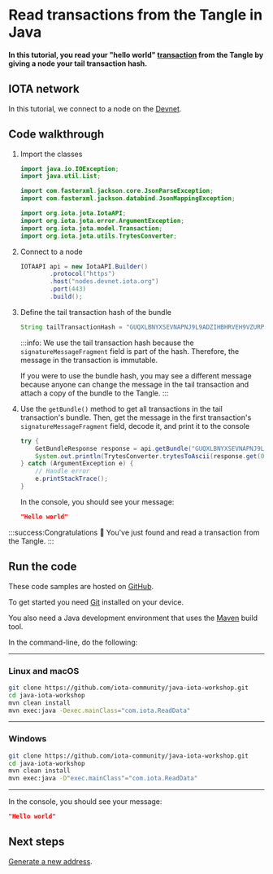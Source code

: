 # Read transactions from the Tangle in Java

**In this tutorial, you read your "hello world" [transaction](root://getting-started/1.0/understanding-iota/transactions.md) from the Tangle by giving a node your tail transaction hash.**

## IOTA network

In this tutorial, we connect to a node on the [Devnet](root://getting-started/1.0/networks/overview.md).

## Code walkthrough

1. Import the classes

    ```java
    import java.io.IOException;
    import java.util.List;

    import com.fasterxml.jackson.core.JsonParseException;
    import com.fasterxml.jackson.databind.JsonMappingException;

    import org.iota.jota.IotaAPI;
    import org.iota.jota.error.ArgumentException;
    import org.iota.jota.model.Transaction;
    import org.iota.jota.utils.TrytesConverter;
    ```
2. Connect to a node

    ```java
   IOTAAPI api = new IotaAPI.Builder()
            .protocol("https")
            .host("nodes.devnet.iota.org")
            .port(443)
            .build();
    ```

3. Define the tail transaction hash of the bundle 

    ```java
    String tailTransactionHash = "GUQXLBNYXSEVNAPNJ9L9ADZIHBHRVEH9VZURPUHGQEVAFCWIDKQWTKYPOFALYZNOWGRJQURNQBGFGQDM9";
    ```

    :::info:
    We use the tail transaction hash because the `signatureMessageFragment` field is part of the hash. Therefore, the message in the transaction is immutable.

    If you were to use the bundle hash, you may see a different message because anyone can change the message in the tail transaction and attach a copy of the bundle to the Tangle.
    :::

4. Use the `getBundle()` method to get all transactions in the tail transaction's bundle. Then, get the message in the first transaction's `signatureMessageFragment` field, decode it, and print it to the console

    ```java
    try { 
        GetBundleResponse response = api.getBundle("GUQXLBNYXSEVNAPNJ9L9ADZIHBHRVEH9VZURPUHGQEVAFCWIDKQWTKYPOFALYZNOWGRJQURNQBGFGQDM9");
        System.out.println(TrytesConverter.trytesToAscii(response.get(0).getSignatureFragments().substring(0,2186)));
    } catch (ArgumentException e) { 
        // Handle error
        e.printStackTrace(); 
    }
    ```

    In the console, you should see your message:

    ```json
    "Hello world"
    ```

:::success:Congratulations :tada:
You've just found and read a transaction from the Tangle.
:::

## Run the code

These code samples are hosted on [GitHub](https://github.com/iota-community/java-iota-workshop).

To get started you need [Git](https://git-scm.com/book/en/v2/Getting-Started-Installing-Git) installed on your device.

You also need a Java development environment that uses the [Maven](https://maven.apache.org/download.cgi) build tool.

In the command-line, do the following:

--------------------
### Linux and macOS
```bash
git clone https://github.com/iota-community/java-iota-workshop.git
cd java-iota-workshop
mvn clean install
mvn exec:java -Dexec.mainClass="com.iota.ReadData"
```
---
### Windows
```bash
git clone https://github.com/iota-community/java-iota-workshop.git
cd java-iota-workshop
mvn clean install
mvn exec:java -D"exec.mainClass"="com.iota.ReadData"
```
--------------------

In the console, you should see your message:

```json
"Hello world"
```

## Next steps

[Generate a new address](../java/generate-an-address.md).

